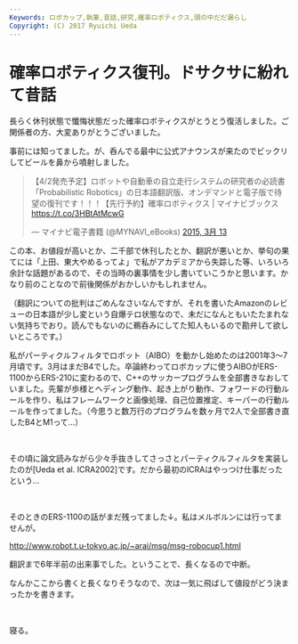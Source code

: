 ```yaml
---
Keywords: ロボカップ,執筆,昔話,研究,確率ロボティクス,頭の中だだ漏らし
Copyright: (C) 2017 Ryuichi Ueda
---
```


# 確率ロボティクス復刊。ドサクサに紛れて昔話
<p>長らく休刊状態で懺悔状態だった確率ロボティクスがとうとう復活しました。ご関係者の方、大変ありがとうございました。</p><p>事前には知ってました。が、呑んでる最中に公式アナウンスが来たのでビックリしてビールを鼻から噴射しました。</p>

<blockquote class="twitter-tweet" lang="ja"><p>【4/2発売予定】ロボットや自動車の自立走行システムの研究者の必読書「Probabilistic Robotics」の日本語翻訳版、オンデマンドと電子版で待望の復刊です！！！【先行予約】確率ロボティクス | マイナビブックス <a href="https://t.co/3HBtAtMcwG">https://t.co/3HBtAtMcwG</a></p>— マイナビ電子書籍 (@MYNAVI_eBooks) <a href="https://twitter.com/MYNAVI_eBooks/status/576313605253033984">2015, 3月 13</a></blockquote> <script async="" src="//platform.twitter.com/widgets.js" charset="utf-8"></script>

<!--more-->

<p>この本、お値段が高いとか、二千部で休刊したとか、翻訳が悪いとか、挙句の果てには「上田、東大やめるってよ」で私がアカデミアから失踪した等、いろいろ余計な話題があるので、その当時の裏事情を少し書いていこうかと思います。かなり前のことなので前後関係がおかしいかもしれません。</p><p><span style="line-height: normal; -webkit-text-size-adjust: auto; background-color: rgba(255, 255, 255, 0);">（翻訳についての批判はごめんなさいなんですが、それを書いたAmazonのレビューの日本語が少し変という自爆テロ状態なので、未だになんともいたたまれない気持ちでおり。読んでもないのに鵜呑みにしてた知人もいるので勘弁して欲しいところです。）</span></p><p>私がパーティクルフィルタでロボット（AIBO）を動かし始めたのは2001年3〜7月頃です。3月はまだB4でした。卒論終わってロボカップに使うAIBOがERS-1100からERS-210に変わるので、C++のサッカープログラムを全部書きなおしていました。先輩が歩様とヘディング動作、起き上がり動作、フォワードの行動ルールを作り、私はフレームワークと画像処理、自己位置推定、キーパーの行動ルールを作ってました。（今思うと数万行のプログラムを数ヶ月で2人で全部書き直したB4とM1って...）</p><p><br></p><p>その頃に論文読みながら少々手抜きしてさっさとパーティクルフィルタを実装したのが[Ueda et al. ICRA2002]です。だから最初のICRAはやっつけ仕事だったという...</p><p><br></p><p>そのときのERS-1100の話がまだ残ってました↓。私はメルボルンには行ってませんが。</p><p><a href="http://www.robot.t.u-tokyo.ac.jp/~arai/msg/msg-robocup1.html">http://www.robot.t.u-tokyo.ac.jp/~arai/msg/msg-robocup1.html</a></p><p>翻訳まで6年半前の出来事でした。ということで、長くなるので中断。</p><p>なんかここから書くと長くなりそうなので、次は一気に飛ばして値段がどう決まったかを書きます。</p><p><br></p><p>寝る。</p>
